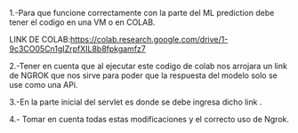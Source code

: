 1.-Para que funcione correctamente con la parte del ML prediction debe tener el codigo en una VM o en COLAB.

LINK DE COLAB:https://colab.research.google.com/drive/1-9c3CO05Cn1gIZrpfXIL8b8fpkgamfz7

2.-Tener en cuenta que al ejecutar este codigo de colab nos arrojara un link de NGROK que nos sirve para poder que la respuesta del modelo solo se use como una APi.

3.-En la parte inicial del servlet es donde se debe ingresa dicho link .

4.- Tomar en cuenta todas estas modificaciones y el correcto uso de Ngrok.
